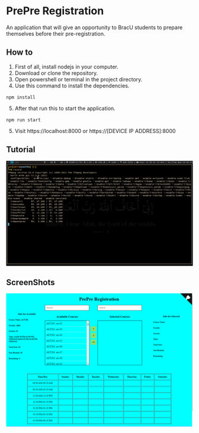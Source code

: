 # PrePre Registration

An application that will give an opportunity to BracU students to prepare themselves before their pre-registration.


## How to

1. First of all, install nodejs in your computer.   
2. Download or clone the repository.
3. Open powershell or terminal in the project directory.
4. Use this command to install the dependencies.

```
npm install
```
5. After that run this to start the application.

```
npm run start
```
5. Visit https://localhost:8000 or https://[DEVICE IP ADDRESS]:8000

## Tutorial
![tut1](./screenshots/tut.gif)

## ScreenShots

![ss1](./screenshots/demo.png)



